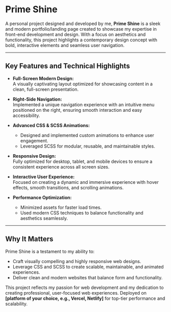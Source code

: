 # Prime Shine  
A personal project designed and developed by me, **Prime Shine** is a sleek and modern portfolio/landing page created to showcase my expertise in front-end development and design. With a focus on aesthetics and functionality, this project highlights a contemporary design concept with bold, interactive elements and seamless user navigation.  

---

## Key Features and Technical Highlights  

- **Full-Screen Modern Design:**  
  A visually captivating layout optimized for showcasing content in a clean, full-screen presentation.  

- **Right-Side Navigation:**  
  Implemented a unique navigation experience with an intuitive menu positioned on the right, ensuring smooth interaction and easy accessibility.  

- **Advanced CSS & SCSS Animations:**  
  - Designed and implemented custom animations to enhance user engagement.  
  - Leveraged SCSS for modular, reusable, and maintainable styles.  

- **Responsive Design:**  
  Fully optimized for desktop, tablet, and mobile devices to ensure a consistent experience across all screen sizes.  

- **Interactive User Experience:**  
  Focused on creating a dynamic and immersive experience with hover effects, smooth transitions, and scrolling animations.  

- **Performance Optimization:**  
  - Minimized assets for faster load times.  
  - Used modern CSS techniques to balance functionality and aesthetics seamlessly.  

---

## Why It Matters  

Prime Shine is a testament to my ability to:  

- Craft visually compelling and highly responsive web designs.  
- Leverage CSS and SCSS to create scalable, maintainable, and animated experiences.  
- Deliver clean and modern websites that balance form and functionality.  

This project reflects my passion for web development and my dedication to creating professional, user-focused web experiences. Deployed on **[platform of your choice, e.g., Vercel, Netlify]** for top-tier performance and scalability.
